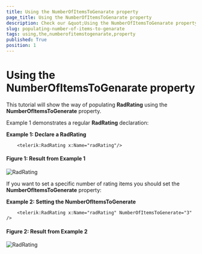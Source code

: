 ```yaml
---
title: Using the NumberOfItemsToGenarate property
page_title: Using the NumberOfItemsToGenarate property
description: Check our &quot;Using the NumberOfItemsToGenarate property&quot; documentation article for the RadRating {{ site.framework_name }} control.
slug: populating-number-of-items-to-genarate
tags: using,the,numberofitemstogenarate,property
published: True
position: 1
---
```


# Using the NumberOfItemsToGenarate property

This tutorial will show the way of populating __RadRating__ using the __NumberOfItemsToGenerate__ property.

Example 1 demonstrates a regular __RadRating__ declaration:

__Example 1: Declare a RadRating__
```XAML
	<telerik:RadRating x:Name="radRating"/>
```

#### __Figure 1: Result from Example 1__
![RadRating](images/rating_default.png)

If you want to set a specific number of rating items you should set the __NumberOfItemsToGenerate__ property:

__Example 2: Setting the NumberOfItemsToGenerate__
```XAML
    <telerik:RadRating x:Name="radRating" NumberOfItemsToGenerate="3" />
```

#### __Figure 2: Result from Example 2__
![RadRating](images/rating_with_3_items.png)